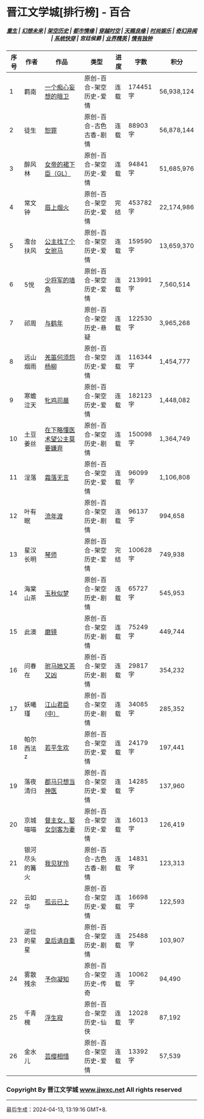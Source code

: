 # 晋江文学城[排行榜] - 百合

<h5 align="center">
	<a href="https://github.com/amaliegay/jjwxc-charts/blob/main/重生.md">重生</a> |
	<a href="https://github.com/amaliegay/jjwxc-charts/blob/main/幻想未来.md">幻想未来</a> |
	<a href="https://github.com/amaliegay/jjwxc-charts/blob/main/架空历史.md">架空历史</a> |
	<a href="https://github.com/amaliegay/jjwxc-charts/blob/main/都市情缘.md">都市情缘</a> |
	<a href="https://github.com/amaliegay/jjwxc-charts/blob/main/README.md">穿越时空</a> |
	<a href="https://github.com/amaliegay/jjwxc-charts/blob/main/天赐良缘.md">天赐良缘</a> |
	<a href="https://github.com/amaliegay/jjwxc-charts/blob/main/时尚娱乐.md">时尚娱乐</a> |
	<a href="https://github.com/amaliegay/jjwxc-charts/blob/main/奇幻异闻.md">奇幻异闻</a> |
	<a href="https://github.com/amaliegay/jjwxc-charts/blob/main/系统快穿.md">系统快穿</a> |
	<b>宫廷侯爵</b> |
	<a href="https://github.com/amaliegay/jjwxc-charts/blob/main/业界精英.md">业界精英</a> |
	<a href="https://github.com/amaliegay/jjwxc-charts/blob/main/情有独钟.md">情有独钟</a>
</h5>

| 序号 | 作者 | 作品 | 类型 | 进度 | 字数 | 积分 |
|-----|------|------|-----|------|------|-----|
| 1 | 羁南 | [一个痴心妄想的暗卫](https://www.jjwxc.net/onebook.php?novelid=8385571) | 原创-百合-架空历史-爱情 | 连载 | 174451字 | 56,938,124 |
| 2 | 徒生 | [恕罪](https://www.jjwxc.net/onebook.php?novelid=4892355) | 原创-百合-古色古香-剧情 | 连载 | 88903字 | 56,878,144 |
| 3 | 醉风林 | [女帝的裙下臣（GL）](https://www.jjwxc.net/onebook.php?novelid=8312686) | 原创-百合-架空历史-爱情 | 连载 | 94841字 | 51,685,976 |
| 4 | 常文钟 | [眉上烟火](https://www.jjwxc.net/onebook.php?novelid=3567742) | 原创-百合-架空历史-爱情 | 完结 | 453782字 | 22,174,986 |
| 5 | 澹台扶风 | [公主找了个女驸马](https://www.jjwxc.net/onebook.php?novelid=4166846) | 原创-百合-架空历史-爱情 | 连载 | 159590字 | 13,659,370 |
| 6 | 5悦 | [少将军的墙角](https://www.jjwxc.net/onebook.php?novelid=8645654) | 原创-百合-架空历史-爱情 | 连载 | 213991字 | 7,560,514 |
| 7 | 祁周 | [与鹤年](https://www.jjwxc.net/onebook.php?novelid=8640599) | 原创-百合-架空历史-悬疑 | 连载 | 122530字 | 3,965,268 |
| 8 | 远山烟雨 | [羌笛何须怨杨柳](https://www.jjwxc.net/onebook.php?novelid=8685178) | 原创-百合-架空历史-爱情 | 连载 | 116344字 | 1,454,777 |
| 9 | 寒蟾泣天 | [牝鸡司晨](https://www.jjwxc.net/onebook.php?novelid=8674220) | 原创-百合-架空历史-爱情 | 连载 | 182123字 | 1,448,082 |
| 10 | 土豆姜丝 | [在下略懂医术望公主莫要嫌弃](https://www.jjwxc.net/onebook.php?novelid=8685462) | 原创-百合-架空历史-剧情 | 连载 | 150098字 | 1,364,749 |
| 11 | 浧落 | [霜落无言](https://www.jjwxc.net/onebook.php?novelid=8116942) | 原创-百合-架空历史-爱情 | 连载 | 96099字 | 1,106,808 |
| 12 | 叶有眠 | [流年渡](https://www.jjwxc.net/onebook.php?novelid=8707453) | 原创-百合-架空历史-剧情 | 连载 | 96137字 | 994,658 |
| 13 | 星汉长明 | [琴师](https://www.jjwxc.net/onebook.php?novelid=8674988) | 原创-百合-架空历史-爱情 | 完结 | 100628字 | 749,938 |
| 14 | 海棠山茶 | [玉秋似梦](https://www.jjwxc.net/onebook.php?novelid=8683123) | 原创-百合-架空历史-剧情 | 连载 | 65727字 | 545,953 |
| 15 | 此澳 | [磨镜](https://www.jjwxc.net/onebook.php?novelid=8774911) | 原创-百合-架空历史-剧情 | 连载 | 75249字 | 449,744 |
| 16 | 问春在 | [驸马她又茶又凶](https://www.jjwxc.net/onebook.php?novelid=8697096) | 原创-百合-架空历史-剧情 | 连载 | 29817字 | 354,232 |
| 17 | 妖曦瑾 | [江山君臣(中）](https://www.jjwxc.net/onebook.php?novelid=8504820) | 原创-百合-架空历史-剧情 | 连载 | 34085字 | 285,352 |
| 18 | 帕尔西法z | [若平生欢](https://www.jjwxc.net/onebook.php?novelid=8729027) | 原创-百合-架空历史-爱情 | 连载 | 24179字 | 197,441 |
| 19 | 落夜清归 | [郡马只想当神医](https://www.jjwxc.net/onebook.php?novelid=8760449) | 原创-百合-架空历史-爱情 | 连载 | 14285字 | 137,960 |
| 20 | 京城喵喵 | [督主女，娶女剑客为妻](https://www.jjwxc.net/onebook.php?novelid=8727912) | 原创-百合-架空历史-爱情 | 连载 | 16013字 | 126,419 |
| 21 | 银河尽头的篝火 | [我见犹怜](https://www.jjwxc.net/onebook.php?novelid=8656007) | 原创-百合-古色古香-剧情 | 连载 | 14831字 | 123,313 |
| 22 | 云如华 | [孤云已上](https://www.jjwxc.net/onebook.php?novelid=8689697) | 原创-百合-架空历史-爱情 | 连载 | 16698字 | 122,593 |
| 23 | 逆位的星星 | [皇后请自重](https://www.jjwxc.net/onebook.php?novelid=8765551) | 原创-百合-架空历史-剧情 | 连载 | 25488字 | 103,907 |
| 24 | 雾散残余 | [予你凝知](https://www.jjwxc.net/onebook.php?novelid=8666891) | 原创-百合-架空历史-传奇 | 连载 | 10062字 | 94,490 |
| 25 | 千青槐 | [浮生寂](https://www.jjwxc.net/onebook.php?novelid=8697739) | 原创-百合-架空历史-仙侠 | 连载 | 12028字 | 87,192 |
| 26 | 金水儿 | [芸缨相惜](https://www.jjwxc.net/onebook.php?novelid=8757074) | 原创-百合-架空历史-爱情 | 连载 | 13392字 | 57,539 |

### Copyright By 晋江文学城 www.jjwxc.net All rights reserved

---

最后生成：2024-04-13, 13:19:16 GMT+8.

